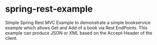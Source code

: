 spring-rest-example
===================

Simple Spring Rest MVC Example to demonstrate a simple bookservice example which allows Get and Add of a book via
Rest EndPoints. This example can produce JSON or XML based on the Accept-Header of the client.

